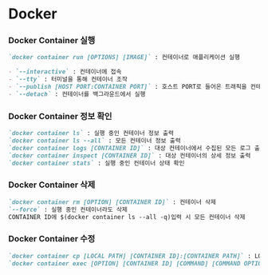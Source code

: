 # Docker

### Docker Container 실행

```md
`docker container run [OPTIONS] [IMAGE]` : 컨테이너로 애플리케이션 실행

- `--interactive` : 컨테이너에 접속
- `--tty` : 터미널을 통해 컨테이너 조작
- `--publish [HOST PORT:CONTAINER PORT]` : 호스트 PORT로 들어온 트래픽을 컨테이너 PORT로 전달
- `--detach` : 컨테이너를 백그라운드에서 실행
```

### Docker Container 정보 확인

```md
`docker container ls` : 실행 중인 컨테이너 정보 출력
`docker container ls --all` : 모든 컨테이너 정보 출력
`docker container logs [CONTAINER ID]` : 대상 컨테이너에서 수집된 모든 로그 출력
`docker container inspect [CONTAINER ID]` : 대상 컨테이너의 상세 정보 출력
`docker container stats` : 실행 중인 컨테이너 상태 확인
```

### Docker Container 삭제

```md
`docker container rm [OPTION] [CONTAINER ID]` : 컨테이너 삭제
`--force` : 실행 중인 컨테이너라도 삭제
CONTAINER ID에 $(docker container ls --all -q)입력 시 모든 컨테이너 삭제
```

### Docker Container 수정

```md
`docker container cp [LOCAL PATH] [CONTAINER ID]:[CONTAINER PATH]` : LOCAL PATH 내용을 CONTAINER PATH에 복사
`docker container exec [OPTION] [CONTAINER ID] [COMMAND] [COMMAND OPTION]` : 실행 중인 컨테이너에서 내부 명령 수행
```
